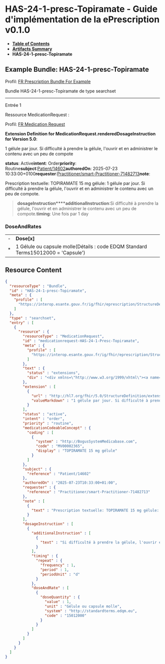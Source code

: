 # HAS-24-1-presc-Topiramate - Guide d'implémentation de la ePrescription v0.1.0

* [**Table of Contents**](toc.md)
* [**Artifacts Summary**](artifacts.md)
* **HAS-24-1-presc-Topiramate**

## Example Bundle: HAS-24-1-presc-Topiramate

Profil: [FR Prescription Bundle For Example](StructureDefinition-fr-prescription-bundle-for-example.md)

Bundle HAS-24-1-presc-Topiramate de type searchset

-------

Entrée 1

Ressource MedicationRequest :

> 

Profil: [FR Medication Request](StructureDefinition-fr-medicationrequest.md)

**Extension Definition for MedicationRequest.renderedDosageInstruction for Version 5.0**:

1 gélule par jour. Si difficulté à prendre la gélule, l'ouvrir et en administrer le contenu avec un peu de compote

**status**: Active**intent**: Order**priority**: Routine**subject**:[Patient/14602](Patient/14602)**authoredOn**: 2025-07-23 10:33:00+0100**requester**:[Practitioner/smart-Practitioner-71482713](Practitioner/smart-Practitioner-71482713)**note**:
> 

Prescription textuelle: TOPIRAMATE 15 mg gélule: 1 gélule par jour. Si difficulté à prendre la gélule, l'ouvrir et en administrer le contenu avec un peu de compote.


> **dosageInstruction****additionalInstruction**:Si difficulté à prendre la gélule, l'ouvrir et en administrer le contenu avec un peu de compote.**timing**: Une fois par 1 day

### DoseAndRates

| | |
| :--- | :--- |
| - | **Dose[x]** |
| * | 1 Gélule ou capsule molle(Détails : code EDQM Standard Terms15012000 = 'Capsule') |





## Resource Content

```json
{
  "resourceType" : "Bundle",
  "id" : "HAS-24-1-presc-Topiramate",
  "meta" : {
    "profile" : [
      "https://interop.esante.gouv.fr/ig/fhir/eprescription/StructureDefinition/fr-prescription-bundle-for-example"
    ]
  },
  "type" : "searchset",
  "entry" : [
    {
      "resource" : {
        "resourceType" : "MedicationRequest",
        "id" : "medicationrequest-HAS-24-1-Presc-Topiramate",
        "meta" : {
          "profile" : [
            "https://interop.esante.gouv.fr/ig/fhir/eprescription/StructureDefinition/fr-medicationrequest"
          ]
        },
        "text" : {
          "status" : "extensions",
          "div" : "<div xmlns=\"http://www.w3.org/1999/xhtml\"><a name=\"MedicationRequest_medicationrequest-HAS-24-1-Presc-Topiramate\"> </a><p class=\"res-header-id\"><b>Narratif généré : PrescriptionMédicamenteuseTODO medicationrequest-HAS-24-1-Presc-Topiramate</b></p><a name=\"medicationrequest-HAS-24-1-Presc-Topiramate\"> </a><a name=\"hcmedicationrequest-HAS-24-1-Presc-Topiramate\"> </a><div style=\"display: inline-block; background-color: #d9e0e7; padding: 6px; margin: 4px; border: 1px solid #8da1b4; border-radius: 5px; line-height: 60%\"><p style=\"margin-bottom: 0px\"/><p style=\"margin-bottom: 0px\">Profil: <a href=\"StructureDefinition-fr-medicationrequest.html\">FR Medication Request</a></p></div><p><b>Extension Definition for MedicationRequest.renderedDosageInstruction for Version 5.0</b>: </p><div><p>1 gélule par jour. Si difficulté à prendre la gélule, l'ouvrir et en administrer le contenu avec un peu de compote</p>\n</div><p><b>status</b>: Active</p><p><b>intent</b>: Order</p><p><b>priority</b>: Routine</p><p><b>medication</b>: <span title=\"Codes :{http://BogusSystemMedicabase.com MV00002365}\">TOPIRAMATE 15 mg gélule</span></p><p><b>subject</b>: <a href=\"Patient/14602\">Patient/14602</a></p><p><b>authoredOn</b>: 2025-07-23 10:33:00+0100</p><p><b>requester</b>: <a href=\"Practitioner/smart-Practitioner-71482713\">Practitioner/smart-Practitioner-71482713</a></p><p><b>note</b>: </p><blockquote><div><p>Prescription textuelle: TOPIRAMATE 15 mg gélule: 1 gélule par jour. Si difficulté à prendre la gélule, l'ouvrir et en administrer le contenu avec un peu de compote.</p>\n</div></blockquote><blockquote><p><b>dosageInstruction</b></p><p><b>additionalInstruction</b>: <span title=\"Codes :\">Si difficulté à prendre la gélule, l'ouvrir et en administrer le contenu avec un peu de compote.</span></p><p><b>timing</b>: Une fois par 1 day</p><h3>DoseAndRates</h3><table class=\"grid\"><tr><td style=\"display: none\">-</td><td><b>Dose[x]</b></td></tr><tr><td style=\"display: none\">*</td><td>1 Gélule ou capsule molle<span style=\"background: LightGoldenRodYellow\"> (Détails : code EDQM Standard Terms15012000 = 'Capsule')</span></td></tr></table></blockquote></div>"
        },
        "extension" : [
          {
            "url" : "http://hl7.org/fhir/5.0/StructureDefinition/extension-MedicationRequest.renderedDosageInstruction",
            "valueMarkdown" : "1 gélule par jour. Si difficulté à prendre la gélule, l'ouvrir et en administrer le contenu avec un peu de compote"
          }
        ],
        "status" : "active",
        "intent" : "order",
        "priority" : "routine",
        "medicationCodeableConcept" : {
          "coding" : [
            {
              "system" : "http://BogusSystemMedicabase.com",
              "code" : "MV00002365",
              "display" : "TOPIRAMATE 15 mg gélule"
            }
          ]
        },
        "subject" : {
          "reference" : "Patient/14602"
        },
        "authoredOn" : "2025-07-23T10:33:00+01:00",
        "requester" : {
          "reference" : "Practitioner/smart-Practitioner-71482713"
        },
        "note" : [
          {
            "text" : "Prescription textuelle: TOPIRAMATE 15 mg gélule: 1 gélule par jour. Si difficulté à prendre la gélule, l'ouvrir et en administrer le contenu avec un peu de compote."
          }
        ],
        "dosageInstruction" : [
          {
            "additionalInstruction" : [
              {
                "text" : "Si difficulté à prendre la gélule, l'ouvrir et en administrer le contenu avec un peu de compote."
              }
            ],
            "timing" : {
              "repeat" : {
                "frequency" : 1,
                "period" : 1,
                "periodUnit" : "d"
              }
            },
            "doseAndRate" : [
              {
                "doseQuantity" : {
                  "value" : 1,
                  "unit" : "Gélule ou capsule molle",
                  "system" : "http://standardterms.edqm.eu",
                  "code" : "15012000"
                }
              }
            ]
          }
        ]
      }
    }
  ]
}

```
